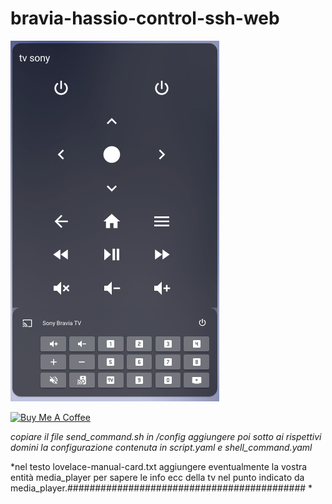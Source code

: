# bravia-hassio-control-ssh-web
<img src="https://github.com/riddik14/bravia-hassio-control-ssh-web/blob/main/remote.png">


<a href="https://www.buymeacoffee.com/T1Pqksy" target="_blank"><img src="https://cdn.buymeacoffee.com/buttons/arial-black.png" alt="Buy Me A Coffee" style="height: 51px !important;width: 217px !important;" ></a>

*copiare il file send_command.sh in /config*
*aggiungere poi sotto ai rispettivi domini la configurazione contenuta in script.yaml e shell_command.yaml*

*nel testo lovelace-manual-card.txt aggiungere eventualmente la vostra entità media_player per sapere le info ecc della tv nel punto indicato da media_player.########################################### *
